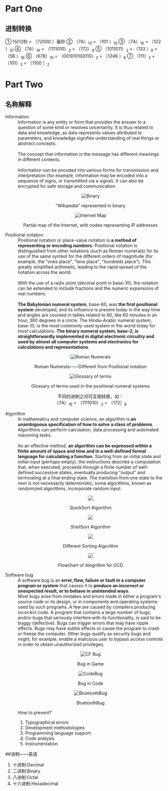 # Part One
## 进制转换
①  1分12秒 = （72000 ）毫秒
② （7A）<sub>13</sub> = （101 ）<sub>10</sub> 
③ （7A）<sub>16</sub> = （122 ）<sub>10</sub>
④ （7A）<sub>16</sub> = （1111010）<sub>2</sub> = （172）<sub>8</sub> 
⑤ （1011011）<sub>2</sub> = （133 ）<sub>8</sub> = （5B ）<sub>16</sub> 
⑥ （678）<sub>10</sub> = （‭001010100110‬）<sub>2</sub> = （1246 ）<sub>8</sub> 
⑦ （111）<sub>2</sub> + （101）<sub>2</sub> = （1100 ）<sub>2</sub>

# Part Two

## 名称解释

<dl>
<dt>Information</dt>
<dd>Information is any entity or form that provides the answer to a question of some kind or resolves uncertainty. It is thus related to data and knowledge, as data represents values attributed to parameters, and knowledge signifies understanding of real things or abstract concepts.<br/><br/>
The concept that information is the message has different meanings in different contexts.<br/><br/>
Information can be encoded into various forms for transmission and interpretation (for example, information may be encoded into a sequence of signs, or transmitted via a signal). It can also be encrypted for safe storage and communication.
<center>

![Binary](images/Binary.png)

"Wikipedia" represented in binary

![Internet Map](images/Internet_map.jpg)

Partial map of the Internet, with nodes representing IP addresses

</center>

</dd>

<dt>Positional notation
<dd>
Positional notation or place-value notation is <strong>a method of representing or encoding numbers</strong>. Positional notation is distinguished from other notations (such as Roman numerals) for its use of the same symbol for the different orders of magnitude (for example, the "ones place", "tens place", "hundreds place"). This greatly simplified arithmetic, leading to the rapid spread of the notation across the world.
<br/><br/>
With the use of a radix point (decimal point in base-10), the notation can be extended to include fractions and the numeric expansions of real numbers.
<br/><br/>
<strong>The Babylonian numeral system</strong>, base-60, was <strong>the first positional system</strong> developed, and its influence is present today in the way time and angles are counted in tallies related to 60, like 60 minutes in an hour, 360 degrees in a circle. The Hindu–Arabic numeral system, base-10, is the most commonly used system in the world today for most calculations. <strong>The binary numeral system, base-2, is straightforwardly implemented in digital electronic circuitry and used by almost all computer systems and electronics for calculations and representations</strong>.

<center>

![Roman Numerals](images/345px-CuttySarkRomNum.jpg)

Roman Numerals——Different from Positional notation

![Glossary of terms](images/450px-Positional_notation_glossary-en.svg.png)

Glossary of terms used in the positional numeral systems


不同的进制之间可互相转换，如：<br/>
（7A）<sub>16</sub> = （1111010）<sub>2</sub> = （172）<sub>8</sub> 
</center>
</dd>

<dt>Algorithm
<dd>
In mathematics and computer science, an algorithm is<strong> an unambiguous specification of how to solve a class of problems</strong>. Algorithms can perform calculation, data processing and automated reasoning tasks.
<br/><br/>
As an effective method, <strong>an algorithm can be expressed within a finite amount of space and time and in a well-defined formal language for calculating a function.</strong> Starting from an initial state and initial input (perhaps empty), the instructions describe a computation that, when executed, proceeds through a finite number of well-defined successive states, eventually producing "output" and terminating at a final ending state. The transition from one state to the next is not necessarily deterministic; some algorithms, known as randomized algorithms, incorporate random input.

<center>

![](images/QuickSort.gif)

QuickSort Algorithm

![](images/ShellSort.gif)

ShellSort Algorithm

![](images/Compare.jpg)

Different Sorting Algorithm

![](images/Euclid_flowchart.png)

Flowchart of Alogrithm for GCD 
</center>

<dt>Software bug
<dd>A software bug is an<strong> error, flaw, failure or fault in a computer program or system</strong> that causes it to <strong>produce an incorrect or unexpected result, or to behave in unintended ways</strong>.
<br/>
Most bugs arise from mistakes and errors made in either a program's source code or its design, or in components and operating systems used by such programs. A few are caused by compilers producing incorrect code. A program that contains a large number of bugs, and/or bugs that seriously interfere with its functionality, is said to be buggy (defective). Bugs can trigger errors that may have ripple effects. Bugs may have subtle effects or cause the program to crash or freeze the computer. Other bugs qualify as security bugs and might, for example, enable a malicious user to bypass access controls in order to obtain unauthorized privileges.
<center>

![CF Bug](images/Bug.jpg)

Bug in Game

![CodeBug](images/CodeBug.jpg)

Bug in Code

![BluetoothBug](images/BluetoothBug.jpg)

BluetoothBug
</center>

How to prevent?
<ol>
<li>Typographical errors</li>
<li>Development methodologies</li>
<li>Programming language support</li>
<li>Code analysis</li>
<li>Instrumentation</li>
</ol>
</dd>

##进制——英语

<ol>
<li>十进制:Decimal</li>
<li>二进制:Binary</li>
<li>八进制:Octal</li>
<li>十六进制:Hexadecimal</li>
</ol>
